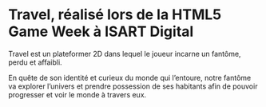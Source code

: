 # Travel, réalisé lors de la HTML5 Game Week à ISART Digital

Travel est un plateformer 2D dans lequel le joueur incarne un fantôme, perdu et affaibli.

En quête de son identité et curieux du monde qui l’entoure, notre fantôme va explorer l’univers et prendre possession de ses habitants afin de pouvoir progresser et voir le monde à travers eux.